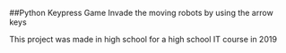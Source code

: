 ##Python Keypress Game
Invade the moving robots by using the arrow keys

This project was made in high school for a high school IT course in 2019
